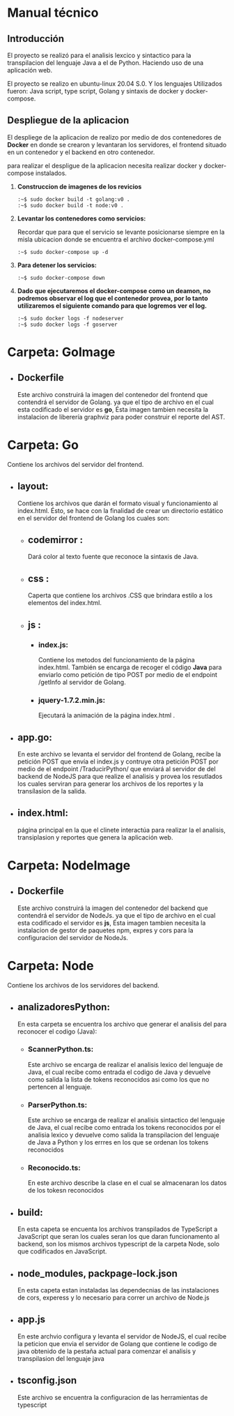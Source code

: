 # **Manual técnico**

## **Introducción** 

El proyecto se realizó para el analisis lexcico y sintactico para la transpilacion del lenguaje Java a el de Python. Haciendo uso de una aplicación web.

El proyecto se realizo en ubuntu-linux 20.04 S.0. Y los lenguajes Utilizados fueron: Java script, type script, Golang y sintaxis de docker y docker-compose.

## **Despliegue de la aplicacion**

El despliege de la aplicacion de realizo por medio de dos contenedores de **Docker** en donde se crearon y levantaran los servidores, el frontend situado en un contenedor y el backend en otro contenedor.

para realizar el despligue de la aplicacion necesita realizar docker y docker-compose instalados.

1. **Construccion de imagenes de los revicios**

	```
	:~$ sudo docker build -t golang:v0 .
	:~$ sudo docker build -t node:v0 .
	```
2. **Levantar los contenedores como servicios:**

	Recordar que para que el servicio se levante posicionarse siempre en la misla ubicacion donde se encuentra el archivo docker-compose.yml

	```
	:~$ sudo docker-compose up -d
	```
3. **Para detener los servicios:**

	```
	:~$ sudo docker-compose down
	```
4.	**Dado que ejecutaremos el docker-compose como un deamon, no podremos 		observar el log que el contenedor provea, por lo tanto utilizaremos 	el siguiente comando para que logremos ver el log.**

	```
	:~$ sudo docker logs -f nodeserver
	:~$ sudo docker logs -f goserver
	```

# Carpeta: GoImage

-	## **Dockerfile**
	Este archivo construirá la imagen del contenedor del frontend que contendrá el servidor de Golang. ya que el tipo de archivo en el cual esta codificado el servidor es **go**, Ésta imagen tambien necesita la instalacion de liberería graphviz para poder construir el reporte del AST. 

# Carpeta: Go
	
Contiene los archivos del servidor del frontend.

- ## **layout:**
	Contiene los archivos que darán el formato visual y funcionamiento al index.html. Ésto, se hace con la finalidad de crear un directorio estático en el servidor del frontend de Golang los cuales son:

	+ ## **codemirror :** 
		Dará color al texto fuente que reconoce la sintaxis de Java.
	
	+ ## **css :**  
		Caperta que contiene los archivos .CSS que brindara estilo a los elementos del index.html. 

	+ ## **js :**

		* ### **index.js:** 
			Contiene los metodos del funcionamiento de la página index.html. También se encarga de recoger el código **Java** para enviarlo como petición de tipo POST  por medio de el endpoint /getInfo al servidor de Golang. 

		+ ### **jquery-1.7.2.min.js:** 
			Ejecutará la animación de la página index.html . 

- ## **app.go:** 
	En este archivo se levanta el servidor del frontend de Golang, recibe la petición POST que envía el index.js y contruye otra petición POST
	 por medio de el endpoint /TraducirPython/ que enviará al servidor de del backend de NodeJS para que realize el analisis y provea los resutlados los cuales serviran para generar los archivos de los reportes y la transílasion de la salida.

- ## **index.html:**
	página principal en la que el clinete interactúa para realizar la el analisis, transiplasion y reportes que genera la aplicación web. 

# Carpeta: NodeImage

-	## **Dockerfile**
	Este archivo construirá la imagen del contenedor del backend que contendrá el servidor de NodeJs. ya que el tipo de archivo en el cual esta codificado el servidor es **js**, Ésta imagen tambien necesita la instalacion de gestor de paquetes npm, expres y cors para la configuracion del servidor de NodeJs. 

# Carpeta: Node

Contiene los archivos de los servidores del backend.

- ## **analizadoresPython:** 
	En esta carpeta se encuentra los archivo que generar el analisis del para reconocer el codigo (Java):

	+ ### **ScannerPython.ts:**
		Este archivo se encarga de realizar el analisis lexico del lenguaje de Java, el cual recibe como entrada el codigo de Java y devuelve como salida la lista de tokens reconocidos asi como los que no pertencen al lenguaje.

	+ ### **ParserPython.ts:**
		Este archivo se encarga de realizar el analisis sintactico del lenguaje de Java, el cual recibe como entrada los tokens reconocidos por el analisia lexico y devuelve como salida la transpilacion del lenguaje de Java a Python y los errres en los que se ordenan los tokens reconocidos

	+ ### **Reconocido.ts:**
		En este archivo describe la clase en el cual se almacenaran los datos de los tokesn reconocidos

- ## **build:**
	En esta capeta se encuenta los archivos transpilados de TypeScript a JavaScript que seran los cuales seran los que daran funcionamento al backend, son los mismos archivos typescript de la carpeta Node, solo que codificados en JavaScript.

- ## **node_modules, packpage-lock.json**
	En esta capeta estan instaladas las dependecnias de las instalaciones de cors, experess y lo necesario para correr un archivo de Node.js

- ## **app.js**
	En este archvio configura y levanta el servidor de NodeJS, el cual recibe la peticion que envia el servidor de Golang que contiene le codigo de java obtenido de la pestaña actual para comenzar el analisis y transpilasion del lenguaje java

- ## **tsconfig.json**
	Este archivo se encuentra la configuracion de las herramientas de typescript